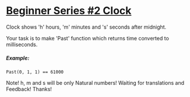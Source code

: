 # [Beginner Series #2 Clock][1]

Clock shows 'h' hours, 'm' minutes and 's' seconds after midnight.

Your task is to make 'Past' function which returns time converted to milliseconds.

##### Example:

```
Past(0, 1, 1) == 61000
```

Note! h, m and s will be only Natural numbers! 
Waiting for translations and Feedback! Thanks!

[1]: https://www.codewars.com/kata/beginner-series-number-2-clock
[2]: https://www.codewars.com/kata/55f9bca8ecaa9eac7100004a